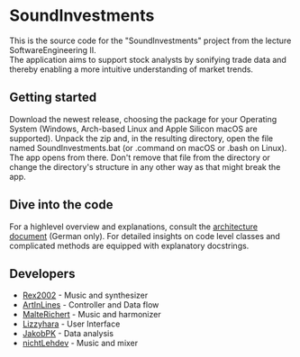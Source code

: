# SoundInvestments

This is the source code for the "SoundInvestments" project from the lecture SoftwareEngineering II. \
The application aims to support stock analysts by sonifying trade data and thereby enabling a more intuitive understanding of market trends.

## Getting started
Download the newest release, choosing the package for your Operating System (Windows, Arch-based Linux and Apple Silicon macOS are supported). Unpack the zip and, in the resulting directory, open the file named SoundInvestments.bat (or .command on macOS or .bash on Linux). The app opens from there. Don't remove that file from the directory or change the directory's structure in any other way as that might break the app.

## Dive into the code
For a highlevel overview and explanations, consult the [architecture document](https://malterichert.notion.site/SoundInvestments-Entwurf-31976b2593464f68af791e462032f3fb?pvs=4) (German only).
For detailed insights on code level classes and complicated methods are equipped with explanatory docstrings.

## Developers
- [Rex2002](https://github.com/Rex2002) - Music and synthesizer
- [ArtInLines](https://github.com/ArtInLines) - Controller and Data flow
- [MalteRichert](https://github.com/MalteRichert) - Music and harmonizer
- [Lizzyhara](https://github.com/Lizzyhara) - User Interface
- [JakobPK](https://github.com/JakobPK) - Data analysis
- [nichtLehdev](https://github.com/nichtLehdev) - Music and mixer
